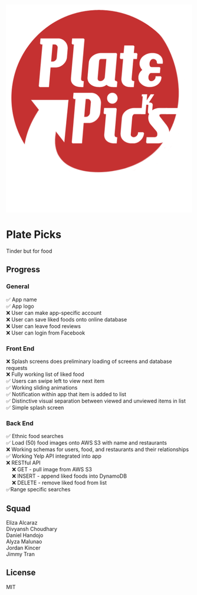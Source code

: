 <p align="center"><img src="/app/src/main/res/drawable/main_logo.png"></p>

# Plate Picks

Tinder but for food

## Progress

### General
&#x2705; App name  
&#x2705; App logo  
&#x274C; User can make app-specific account  
&#x274C; User can save liked foods onto online database  
&#x274C; User can leave food reviews  
&#x274C; User can login from Facebook  

### Front End

&#x274C; Splash screens does preliminary loading of screens and database requests  
&#x274C; Fully working list of liked food  
&#x2705; Users can swipe left to view next item  
&#x2705; Working sliding animations  
&#x2705; Notification within app that item is added to list  
&#x2705; Distinctive visual separation between viewed and unviewed items in list  
&#x2705; Simple splash screen

### Back End
&#x2705; Ethnic food searches  
&#x2705; Load (50) food images onto AWS S3 with name and restaurants  
&#x274C; Working schemas for users, food, and restaurants and their relationships  
&#x2705; Working Yelp API integrated into app  
&#x274C; RESTful API  
&nbsp;&nbsp;&nbsp;&nbsp;&#x274C; GET - pull image from AWS S3  
&nbsp;&nbsp;&nbsp;&nbsp;&#x274C; INSERT - append liked foods into DynamoDB  
&nbsp;&nbsp;&nbsp;&nbsp;&#x274C; DELETE - remove liked food from list  
&#x2705;Range specific searches

## Squad

Eliza Alcaraz  
Divyansh Choudhary  
Daniel Handojo  
Alyza Malunao   
Jordan Kincer   
Jimmy Tran

## License

MIT

